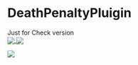 # DeathPenaltyPluigin
Just for Check version
<br>
<a href="https://github.com/DeathPenaltyPluigin">
  <img align="center" src="https://img.shields.io/bstats/players/12267?color=red&style=for-the-badge">
    <img align="center" src="https://img.shields.io/bstats/servers/12267?color=red&style=for-the-badge">
  </a>

<a href="https://github.com/DeathPenaltyPluigin">
  <img align="center" src="https://bstats.org/signatures/bukkit/DeathPenaltyID.svg">
  </a>


